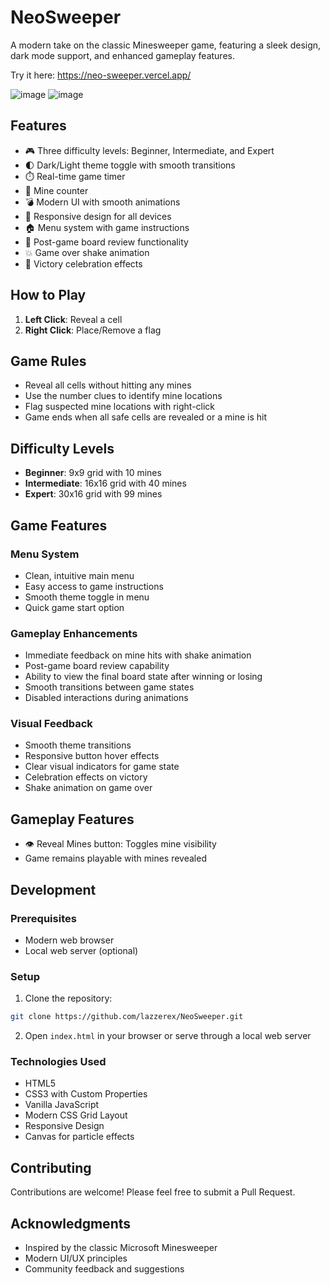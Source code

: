 # NeoSweeper

A modern take on the classic Minesweeper game, featuring a sleek design, dark mode support, and enhanced gameplay features.

Try it here: https://neo-sweeper.vercel.app/


![image](https://github.com/user-attachments/assets/1201a59d-a5c1-4535-adf3-a0db3a0b9bc1)
![image](https://github.com/user-attachments/assets/2ddae417-a0c9-429c-9505-f66b3d1969c7)



## Features

- 🎮 Three difficulty levels: Beginner, Intermediate, and Expert
- 🌓 Dark/Light theme toggle with smooth transitions
- ⏱️ Real-time game timer
- 🚩 Mine counter
- 💣 Modern UI with smooth animations
- 📱 Responsive design for all devices
- 🏠 Menu system with game instructions
- 🎯 Post-game board review functionality
- 💥 Game over shake animation
- 🎉 Victory celebration effects

## How to Play

1. **Left Click**: Reveal a cell
2. **Right Click**: Place/Remove a flag

## Game Rules

- Reveal all cells without hitting any mines
- Use the number clues to identify mine locations
- Flag suspected mine locations with right-click
- Game ends when all safe cells are revealed or a mine is hit

## Difficulty Levels

- **Beginner**: 9x9 grid with 10 mines
- **Intermediate**: 16x16 grid with 40 mines
- **Expert**: 30x16 grid with 99 mines

## Game Features

### Menu System
- Clean, intuitive main menu
- Easy access to game instructions
- Smooth theme toggle in menu
- Quick game start option

### Gameplay Enhancements
- Immediate feedback on mine hits with shake animation
- Post-game board review capability
- Ability to view the final board state after winning or losing
- Smooth transitions between game states
- Disabled interactions during animations

### Visual Feedback
- Smooth theme transitions
- Responsive button hover effects
- Clear visual indicators for game state
- Celebration effects on victory
- Shake animation on game over

## Gameplay Features

- 👁️ Reveal Mines button: Toggles mine visibility
- Game remains playable with mines revealed

## Development

### Prerequisites

- Modern web browser
- Local web server (optional)

### Setup

1. Clone the repository:
```bash
git clone https://github.com/lazzerex/NeoSweeper.git
```

2. Open `index.html` in your browser or serve through a local web server

### Technologies Used

- HTML5
- CSS3 with Custom Properties
- Vanilla JavaScript
- Modern CSS Grid Layout
- Responsive Design
- Canvas for particle effects

## Contributing

Contributions are welcome! Please feel free to submit a Pull Request.

## Acknowledgments

- Inspired by the classic Microsoft Minesweeper
- Modern UI/UX principles
- Community feedback and suggestions 
